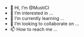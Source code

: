 - 👋 Hi, I’m @MustiCI
- 👀 I’m interested in ...
- 🌱 I’m currently learning ...
- 💞️ I’m looking to collaborate on ...
- 📫 How to reach me ...

<!---
MustiCI/MustiCI is a ✨ special ✨ repository because its `README.md` (this file) appears on your GitHub profile.
You can click the Preview link to take a look at your changes.
--->
